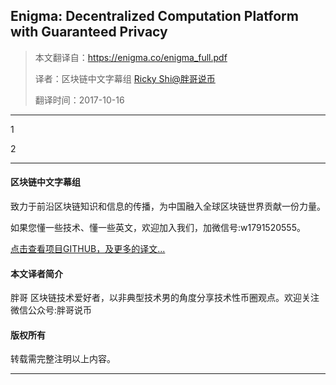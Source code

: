 Enigma: Decentralized Computation Platform with Guaranteed Privacy 
--------------------------------------------------

> 本文翻译自：https://enigma.co/enigma_full.pdf
> 
> 译者：区块链中文字幕组 [Ricky Shi@胖哥说币](https://github.com/RickyShiJs)
> 
> 翻译时间：2017-10-16

---------------------------

1

2

----------------------------------------------------

#### 区块链中文字幕组

致力于前沿区块链知识和信息的传播，为中国融入全球区块链世界贡献一份力量。

如果您懂一些技术、懂一些英文，欢迎加入我们，加微信号:w1791520555。

[点击查看项目GITHUB，及更多的译文...](https://github.com/BlockchainTranslator/EOS)

#### 本文译者简介

胖哥 区块链技术爱好者，以非典型技术男的角度分享技术性币圈观点。欢迎关注微信公众号:胖哥说币

#### 版权所有

转载需完整注明以上内容。

----------------------------------------------------
